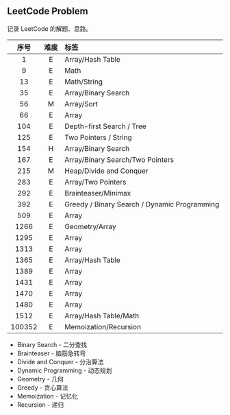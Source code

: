 ## LeetCode Problem
记录 LeetCode 的解题、思路。  

| 序号 | 难度 | 标签 |
|:---:|:---:|:-----|
| 1   | E | Array/Hash Table |
| 9   | E | Math |
| 13  | E | Math/String |
| 35  | E | Array/Binary Search |
| 56  | M | Array/Sort |
| 66  | E | Array |
| 104 | E | Depth-first Search / Tree |
| 125 | E | Two Pointers / String |
| 154 | H | Array/Binary Search |
| 167 | E | Array/Binary Search/Two Pointers |
| 215 | M | Heap/Divide and Conquer |
| 283 | E | Array/Two Pointers |
| 292 | E | Brainteaser/Minimax |
| 392 | E | Greedy / Binary Search / Dynamic Programming |
| 509 | E | Array |
| 1266 | E | Geometry/Array |
| 1295 | E | Array |
| 1313 | E | Array |
| 1365 | E | Array/Hash Table |
| 1389 | E | Array |
| 1431 | E | Array |
| 1470 | E | Array |
| 1480 | E | Array |
| 1512 | E | Array/Hash Table/Math |
| 100352 | E | Memoization/Recursion |

* Binary Search - 二分查找
* Brainteaser - 脑筋急转弯
* Divide and Conquer - 分治算法
* Dynamic Programming - 动态规划
* Geometry - 几何
* Greedy - 贪心算法
* Memoization - 记忆化
* Recursion - 递归
